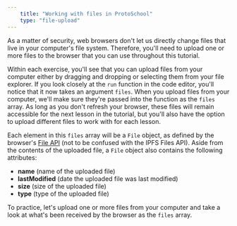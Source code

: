 ```yaml
---
    title: "Working with files in ProtoSchool"
    type: "file-upload"
---
```


As a matter of security, web browsers don't let us directly change files that live in your computer's file system. Therefore, you'll need to upload one or more files to the browser that you can use throughout this tutorial.

Within each exercise, you'll see that you can upload files from your computer either by dragging and dropping or selecting them from your file explorer. If you look closely at the `run` function in the code editor, you'll notice that it now takes an argument `files`. When you upload files from your computer, we'll make sure they're passed into the function as the `files` array. As long as you don't refresh your browser, these files will remain accessible for the next lesson in the tutorial, but you'll also have the option to upload different files to work with for each lesson.

Each element in this `files` array will be a `File` object, as defined by the browser's [File API](https://developer.mozilla.org/en-US/docs/Web/API/File) (not to be confused with the IPFS Files API). Aside from the contents of the uploaded file, a `File` object also contains the following attributes:

* **name** (name of the uploaded file)
* **lastModified** (date the uploaded file was last modified)
* **size** (size of the uploaded file)
* **type** (type of the uploaded file)

To practice, let's upload one or more files from your computer and take a look at what's been received by the browser as the `files` array.
